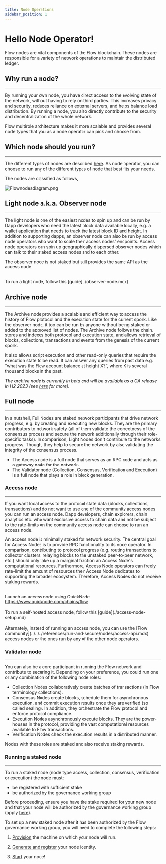 ```yaml
---
title: Node Operations
sidebar_position: 1
---
```


# Hello Node Operator!

Flow nodes are vital components of the Flow blockchain. These nodes are responsible for a variety of network operations to maintain the distributed ledger.

## Why run a node?

---

By running your own node, you have direct access to the evolving state of the network, without having to rely on third parties.
This increases privacy and security, reduces reliance on external servers, and helps balance load distribution.
By running a node, you also directly contribute to the security and decentralization of the whole network.

Flow multirole architecture makes it more scalable and provides several node types that you as a node operator can pick and choose from.


## Which node should you run?

---

The different types of nodes are described [here](./node-roles.mdx). As node operator, you can choose to run any of the different types of node that best fits your needs.

The nodes are classified as follows,

![Flownodesdiagram.png](Flownodesdiagram.png)

## Light node a.k.a. Observer node

---

The light node is one of the easiest nodes to spin up and can be run by Dapp developers who need the latest block data available locally, e.g. a wallet application that needs to track the latest block ID and height.
In addition to supporting dapps, an observer node can also be run by access node operators who want to scale their access nodes' endpoints. Access node operators can spin up geographically dispersed observer nodes which can talk to their staked access nodes and to each other.

The observer node is not staked but still provides the same API as the access node.

<Callout type="info">
  <br />
  To run a light node, follow this [guide](./observer-node.mdx)
  <br />
</Callout>

## Archive node

---

The Archive node provides a scalable and efficient way to access the history of Flow protocol and the execution state for the current spork. Like the observer node, it too can be run by anyone without being staked or added to the approved list of nodes.
The Archive node follows the chain, stores and indexes both protocol and execution state, and allows retrieval of blocks, collections, transactions and events from the genesis of the current spork.

It also allows script execution and other read-only queries that require the execution state to be read. It can answer any queries from past data e.g. “what was the Flow account balance at height X?”, where X is several thousand blocks in the past.

_The archive node is currently in beta and will be available as a GA release in H2 2023 (see [here](https://flow.com/post/flow-blockchain-node-operation-archive-node) for more)._

## Full node

---

In a nutshell, Full Nodes are staked network participants that drive network progress, e.g. by creating and executing new blocks. They are the primary contributors to network safety (all of them validate the correctness of the consensus process and secure the network additionally through their role-specific tasks). In comparison, Light Nodes don't contribute to the networks progress. Though, they help to secure the network by also validating the integrity of the consensus process. 
- The Access node is a full node that serves as an RPC node and acts as a gateway node for the network.
- The Validator node (Collection, Consensus, Verification and Execution) is a full node that plays a role in block generation.


### Access node

---

If you want local access to the protocol state data (blocks, collections, transactions) and do not want to use one of the community access nodes you can run an access node.
Dapp developers, chain explorers, chain analytics etc. who want exclusive access to chain data and not be subject to the rate-limits on the community access node can choose to run an access node.

An access node is minimally staked for network security.
The central goal for Access Nodes is to provide RPC functionality to its node operator.
In comparison, contributing to protocol progress (e.g. routing transactions to collector clusters, relaying blocks to the unstaked peer-to-peer network, etc.) should only take up a marginal fraction an Access Node's computational resources.
Furthermore, Access Node operators can freely rate-limit the amount of resources their Access Node dedicates to supporting the broader ecosystem. Therefore, Access Nodes do not receive staking rewards.

<Callout type="info">
  <br />
  Launch an access node using QuickNode
  <a
    href="https://www.quicknode.com/chains/flow"
    target="_blank"
  >
    https://www.quicknode.com/chains/flow
  </a>
  <br/>
</Callout>


<Callout type="info">
  <br />
  To run a self-hosted access node, follow this [guide](./access-node-setup.md)
  <br />
</Callout>

<Callout type="tip">
  <br />
Alternately, instead of running an access node, you can use the [Flow community](../../../references/run-and-secure/nodes/access-api.mdx) access nodes or the ones run by any of the other node operators.
  <br />
</Callout>

### Validator node

---

You can also be a core participant in running the Flow network and contribute to securing it. Depending on your preference, you could run one or any combination of the following node roles:
- Collection Nodes collaboratively create batches of transactions (in Flow terminology collections).
- Consensus Nodes create blocks, schedule them for asynchronous execution, and commit execution results once they are verified (so called sealing). In addition, they orchestrate the Flow protocol and enforce protocol compliance. 
- Execution Nodes asynchronously execute blocks. They are the power-houses in the protocol, providing the vast computational resources available to Flow transactions. 
- Verification Nodes check the execution results in a distributed manner.

Nodes with these roles are staked and also receive staking rewards.

### Running a staked node

---

To run a staked node (node type access, collection, consensus, verification or execution) the node must:
* be registered with sufficient stake
* be authorized by the governance working group

Before proceeding, ensure you have the stake required for your new node and that your node will be authorized by the governance working group (apply [here](https://github.com/onflow/flow-validator)).

To set up a new staked node after it has been authorized by the Flow governance working group, you will need to complete the following steps:

1. [Provision](./node-setup.mdx) the machine on which your node will run.

2. [Generate and register](./node-bootstrap.mdx) your node identity.

3. [Start](./node-bootstrap.mdx#step-3---start-your-flow-node) your node!
